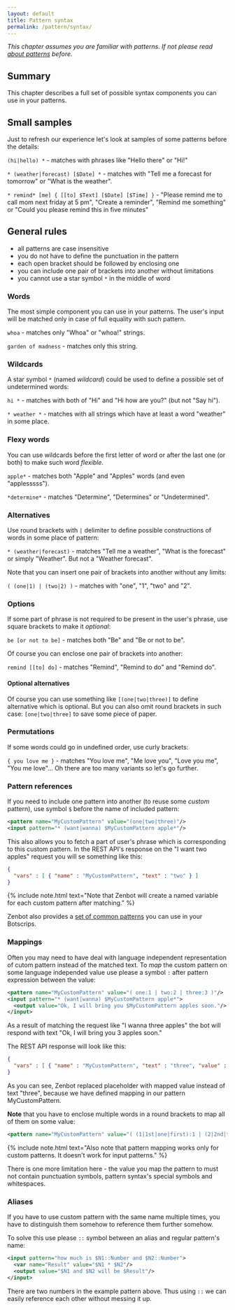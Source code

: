 ```yaml
---
layout: default
title: Pattern syntax
permalink: /pattern/syntax/
---
```


_This chapter assumes you are familiar with patterns. If not please read [about patterns](/pattern/matching/) before._

## Summary
This chapter describes a full set of possible syntax components you can use in your patterns.

## Small samples
Just to refresh our experience let\'s look at samples of some patterns before the details:

`(hi|hello) *` - matches with phrases like "Hello there" or "Hi!"

`* (weather|forecast) [$Date] *` - matches with "Tell me a forecast for tomorrow" or "What is the weather".

`* remind* [me] { [[to] $Text] [$Date] [$Time] }` - "Please remind me to call mom next friday at 5 pm", "Create a reminder", "Remind me something" or "Could you please remind this in five minutes"

## General rules

- all patterns are case insensitive
- you do not have to define the punctuation in the pattern
- each open bracket should be followed by enclosing one
- you can include one pair of brackets into another without limitations
- you cannot use a star symbol `*` in the middle of word

### Words
The most simple component you can use in your patterns.
The user\'s input will be matched only in case of full equality with such pattern.

`whoa` - matches only "Whoa" or "whoa!" strings.

`garden of madness` - matches only this string.

### Wildcards
A star symbol `*` (named _wildcard_) could be used to define a possible set of undetermined words:

`hi *` - matches with both of "Hi" and "Hi how are you?" (but not "Say hi").

`* weather *` - matches with all strings which have at least a word "weather" in some place.

### Flexy words
You can use wildcards before the first letter of word or after the last one (or both) to make such word _flexible_.

`apple*` - matches both "Apple" and "Apples" words (and even "applesssss").

`*determine*` - matches "Determine", "Determines" or "Undetermined".

### Alternatives
Use round brackets with `|` delimiter to define possible constructions of words in some place of pattern:

`* (weather|forecast)` - matches "Tell me a weather", "What is the forecast" or simply "Weather".
But not a "Weather forecast".

Note that you can insert one pair of brackets into another without any limits:

`( (one|1) | (two|2) )` - matches with "one", "1", "two" and "2".

### Options
If some part of phrase is not required to be present in the user\'s phrase, use square brackets to make it _optional_:

`be [or not to be]` - matches both "Be" and "Be or not to be".

Of course you can enclose one pair of brackets into another:

`remind [[to] do]` - matches "Remind", "Remind to do" and "Remind do".

#### Optional alternatives
Of course you can use something like `[(one|two|three)]` to define alternative which is optional.
But you can also omit round brackets in such case: `[one|two|three]` to save some piece of paper.

### Permutations
If some words could go in undefined order, use curly brackets:

`{ you love me }` - matches "You love me", "Me love you", "Love you me", "You me love"...
Oh there are too many variants so let\'s go further.

### Pattern references
If you need to include one pattern into another (to reuse some _custom_ pattern), use symbol `$` before the name of included pattern:

```xml
<pattern name="MyCustomPattern" value="(one|two|three)"/>
<input pattern="* (want|wanna) $MyCustomPattern apple*"/>
```

This also allows you to fetch a part of user\'s phrase which is corresponding to this custom pattern.
In the REST API\'s response on the "I want two apples" request you will se something like this:

```json
{
  "vars" : [ { "name" : "MyCustomPattern", "text" : "two" } ]
}
```

{% include note.html text="Note that Zenbot will create a named variable for each custom pattern after matching." %}

Zenbot also provides a [set of common patterns](/pattern/common/) you can use in your Botscrips.

### Mappings
Often you may need to have deal with language independent representation of cutom pattern instead of the matched text.
To _map_ the custom pattern on some language independed value use please a symbol `:` after pattern expression between the value:

```xml
<pattern name="MyCustomPattern" value="( one:1 | two:2 | three:3 )"/>
<input pattern="* (want|wanna) $MyCustomPattern apple*">
  <output value="Ok, I will bring you $MyCustomPattern apples soon."/>
</input>
```

As a result of matching the request like "I wanna three apples" the bot will respond with text "Ok, I will bring you 3 apples soon."

The REST API response will look like this:

```json
{
  "vars" : [ { "name" : "MyCustomPattern", "text" : "three", "value" : 3  } ]
}
```

As you can see, Zenbot replaced placeholder with mapped value instead of text "three", because we have defined mapping in our pattern MyCustomPattern.

**Note** that you have to enclose multiple words in a round brackets to map all of them on some value:

```xml
<pattern name="MyCustomPattern" value="( (1|1st|one|first):1 | (2|2nd|two|second):2 )"/>
```

{% include note.html text="Also note that pattern mapping works only for custom patterns. It doesn't work for input patterns." %}

There is one more limitation here - the value you map the pattern to must not contain punctuation symbols, pattern syntax\'s special symbols and whitespaces.

### Aliases
If you have to use custom pattern with the same name multiple times, you have to distinguish them somehow to reference them further somehow.

To solve this use please `::` symbol between an alias and regular pattern\'s name:

```xml
<input pattern="how much is $N1::Number and $N2::Number">
  <var name="Result" value="$N1 * $N2"/>
  <output value="$N1 and $N2 will be $Result"/>
</input>
```

There are two numbers in the example pattern above.
Thus using `::` we can easily reference each other without messing it up.

